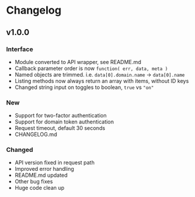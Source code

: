 Changelog
=========

v1.0.0
------

### Interface

* Module converted to API wrapper, see README.md
* Callback parameter order is now `function( err, data, meta )`
* Named objects are trimmed. i.e. `data[0].domain.name` -> `data[0].name`
* Listing methods now always return an array with items, without ID keys
* Changed string input on toggles to boolean, `true` vs `"on"`

### New

* Support for two-factor authentication
* Support for domain token authentication
* Request timeout, default 30 seconds
* CHANGELOG.md

### Changed

* API version fixed in request path
* Improved error handling
* README.md updated
* Other bug fixes
* Huge code clean up
